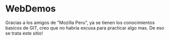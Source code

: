 # WebDemos
Gracias a los amigos de "Mozilla Peru", ya se tienen los conocimientos basicos de GIT, creo que no habria excusa para practicar algo mas.
De eso se trata este sitio! 
